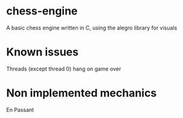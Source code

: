 # chess-engine
A basic chess engine written in C, using the alegro library for visuals

# Known issues
Threads (except thread 0) hang on game over

# Non implemented mechanics
En Passant
